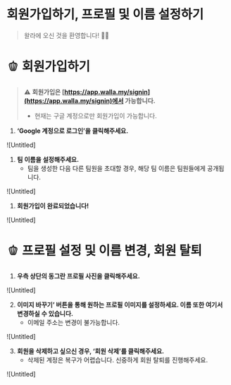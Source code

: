 # 회원가입하기, 프로필 및 이름 설정하기

> 왈라에 오신 것을 환영합니다! 👋🏻

# 🫑 회원가입하기


> ⚠️ **회원가입은 [https://app.walla.my/signin](https://app.walla.my/signin)에서 가능합니다.**
> 
> - 현재는 구글 계정으로만 회원가입이 가능합니다.

1. **‘Google 계정으로 로그인’을 클릭해주세요.** 

![Untitled]

1. **팀 이름을 설정해주세요.** 
    - 팀을 생성한 다음 다른 팀원을 초대할 경우, 해당 팀 이름은 팀원들에게 공개됩니다.

![Untitled]

1. **회원가입이 완료되었습니다!**

![Untitled]

# 🫑 프로필 설정 및 이름 변경, 회원 탈퇴

1. **우측 상단의 동그란 프로필 사진을 클릭해주세요.** 

![Untitled]

2. **이미지 바꾸기’ 버튼을 통해 원하는 프로필 이미지를 설정하세요. 이름 또한 여기서 변경하실 수 있습니다.** 
    - 이메일 주소는 변경이 불가능합니다.

![Untitled]

3. **회원을 삭제하고 싶으신 경우, ‘회원 삭제’를 클릭해주세요.** 
    - 삭제된 계정은 복구가 어렵습니다. 신중하게 회원 탈퇴를 진행해주세요.

![Untitled]